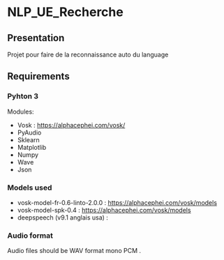 # NLP_UE_Recherche

## Presentation
Projet pour faire de la reconnaissance auto du language

## Requirements
### Pyhton 3
Modules:
* Vosk : <https://alphacephei.com/vosk/>
* PyAudio
* Sklearn 
* Matplotlib
* Numpy
* Wave
* Json

### Models used
* vosk-model-fr-0.6-linto-2.0.0 : <https://alphacephei.com/vosk/models>
* vosk-model-spk-0.4 : <https://alphacephei.com/vosk/models>
* deepspeech (v9.1 anglais usa) : <link>

### Audio format
Audio files should be WAV format mono PCM .
